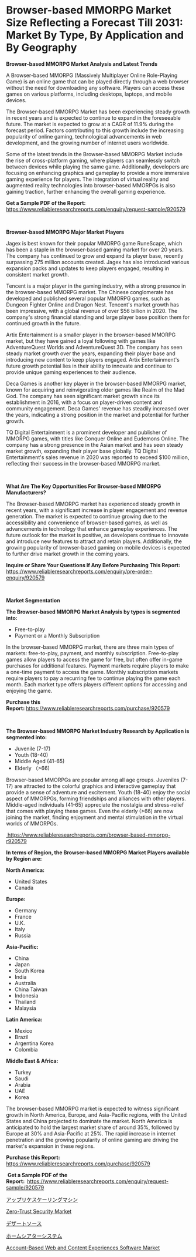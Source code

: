 <p><h1>Browser-based MMORPG Market Size Reflecting a Forecast Till 2031: Market By Type, By Application and By Geography</h1></p><p><strong>Browser-based MMORPG Market Analysis and Latest Trends</strong></p>
<p><p>A Browser-based MMORPG (Massively Multiplayer Online Role-Playing Game) is an online game that can be played directly through a web browser without the need for downloading any software. Players can access these games on various platforms, including desktops, laptops, and mobile devices. </p><p>The Browser-based MMORPG Market has been experiencing steady growth in recent years and is expected to continue to expand in the foreseeable future. The market is expected to grow at a CAGR of 11.9% during the forecast period. Factors contributing to this growth include the increasing popularity of online gaming, technological advancements in web development, and the growing number of internet users worldwide.</p><p>Some of the latest trends in the Browser-based MMORPG Market include the rise of cross-platform gaming, where players can seamlessly switch between devices while playing the same game. Additionally, developers are focusing on enhancing graphics and gameplay to provide a more immersive gaming experience for players. The integration of virtual reality and augmented reality technologies into browser-based MMORPGs is also gaining traction, further enhancing the overall gaming experience.</p></p>
<p><strong>Get a Sample PDF of the Report:&nbsp;</strong> <a href="https://www.reliableresearchreports.com/enquiry/request-sample/920579">https://www.reliableresearchreports.com/enquiry/request-sample/920579</a></p>
<p>&nbsp;</p>
<p><strong>Browser-based MMORPG Major Market Players</strong></p>
<p><p>Jagex is best known for their popular MMORPG game RuneScape, which has been a staple in the browser-based gaming market for over 20 years. The company has continued to grow and expand its player base, recently surpassing 275 million accounts created. Jagex has also introduced various expansion packs and updates to keep players engaged, resulting in consistent market growth.</p><p>Tencent is a major player in the gaming industry, with a strong presence in the browser-based MMORPG market. The Chinese conglomerate has developed and published several popular MMORPG games, such as Dungeon Fighter Online and Dragon Nest. Tencent's market growth has been impressive, with a global revenue of over $56 billion in 2020. The company's strong financial standing and large player base position them for continued growth in the future.</p><p>Artix Entertainment is a smaller player in the browser-based MMORPG market, but they have gained a loyal following with games like AdventureQuest Worlds and AdventureQuest 3D. The company has seen steady market growth over the years, expanding their player base and introducing new content to keep players engaged. Artix Entertainment's future growth potential lies in their ability to innovate and continue to provide unique gaming experiences to their audience.</p><p>Deca Games is another key player in the browser-based MMORPG market, known for acquiring and reinvigorating older games like Realm of the Mad God. The company has seen significant market growth since its establishment in 2016, with a focus on player-driven content and community engagement. Deca Games' revenue has steadily increased over the years, indicating a strong position in the market and potential for further growth.</p><p>TQ Digital Entertainment is a prominent developer and publisher of MMORPG games, with titles like Conquer Online and Eudemons Online. The company has a strong presence in the Asian market and has seen steady market growth, expanding their player base globally. TQ Digital Entertainment's sales revenue in 2020 was reported to exceed $100 million, reflecting their success in the browser-based MMORPG market.</p></p>
<p>&nbsp;</p>
<p><strong>What Are The Key Opportunities For Browser-based MMORPG Manufacturers?</strong></p>
<p><p>The Browser-based MMORPG market has experienced steady growth in recent years, with a significant increase in player engagement and revenue generation. The market is expected to continue growing due to the accessibility and convenience of browser-based games, as well as advancements in technology that enhance gameplay experiences. The future outlook for the market is positive, as developers continue to innovate and introduce new features to attract and retain players. Additionally, the growing popularity of browser-based gaming on mobile devices is expected to further drive market growth in the coming years.</p></p>
<p><strong>Inquire or Share Your Questions If Any Before Purchasing This Report:</strong> <a href="https://www.reliableresearchreports.com/enquiry/pre-order-enquiry/920579">https://www.reliableresearchreports.com/enquiry/pre-order-enquiry/920579</a></p>
<p>&nbsp;</p>
<p><strong>Market Segmentation</strong></p>
<p><strong>The Browser-based MMORPG Market Analysis by types is segmented into:</strong></p>
<p><ul><li>Free-to-play</li><li>Payment or a Monthly Subscription</li></ul></p>
<p><p>In the browser-based MMORPG market, there are three main types of markets: free-to-play, payment, and monthly subscription. Free-to-play games allow players to access the game for free, but often offer in-game purchases for additional features. Payment markets require players to make a one-time payment to access the game. Monthly subscription markets require players to pay a recurring fee to continue playing the game each month. Each market type offers players different options for accessing and enjoying the game.</p></p>
<p><strong>Purchase this Report:&nbsp;</strong><a href="https://www.reliableresearchreports.com/purchase/920579">https://www.reliableresearchreports.com/purchase/920579</a></p>
<p>&nbsp;</p>
<p><strong>The Browser-based MMORPG Market Industry Research by Application is segmented into:</strong></p>
<p><ul><li>Juvenile (7-17)</li><li>Youth (18-40)</li><li>Middle Aged (41-65)</li><li>Elderly （>66)</li></ul></p>
<p><p>Browser-based MMORPGs are popular among all age groups. Juveniles (7-17) are attracted to the colorful graphics and interactive gameplay that provide a sense of adventure and excitement. Youth (18-40) enjoy the social aspect of MMORPGs, forming friendships and alliances with other players. Middle-aged individuals (41-65) appreciate the nostalgia and stress-relief that comes with playing these games. Even the elderly (>66) are now joining the market, finding enjoyment and mental stimulation in the virtual worlds of MMORPGs.</p></p>
<p><a href="https://www.reliableresearchreports.com/browser-based-mmorpg-r920579">&nbsp;https://www.reliableresearchreports.com/browser-based-mmorpg-r920579</a></p>
<p><strong>In terms of Region, the Browser-based MMORPG Market Players available by Region are:</strong></p>
<p>
    <p> <strong> North America: </strong>
        <ul>
            <li>United States</li>
            <li>Canada</li>
        </ul>
        </p> 
    <p> <strong> Europe: </strong>
        <ul>
            <li>Germany</li>
            <li>France</li>
            <li>U.K.</li>
            <li>Italy</li>
            <li>Russia</li>
        </ul>
        </p> 
    <p> <strong> Asia-Pacific: </strong>
        <ul>
            <li>China</li>
            <li>Japan</li>
            <li>South Korea</li>
            <li>India</li>
            <li>Australia</li>
            <li>China Taiwan</li>
            <li>Indonesia</li>
            <li>Thailand</li>
            <li>Malaysia</li>
        </ul>
        </p> 
    <p> <strong> Latin America: </strong>
        <ul>
            <li>Mexico</li>
            <li>Brazil</li>
            <li>Argentina Korea</li>
            <li>Colombia</li>
        </ul>
        </p> 
    <p> <strong> Middle East & Africa: </strong>
        <ul>
            <li>Turkey</li>
            <li>Saudi</li>
            <li>Arabia</li>
            <li>UAE</li>
            <li>Korea</li>
        </ul>
    </p>
    </p>
<p><p>The browser-based MMORPG market is expected to witness significant growth in North America, Europe, and Asia-Pacific regions, with the United States and China projected to dominate the market. North America is anticipated to hold the largest market share of around 35%, followed by Europe at 30% and Asia-Pacific at 25%. The rapid increase in internet penetration and the growing popularity of online gaming are driving the market's expansion in these regions.</p></p>
<p><strong>Purchase this Report: </strong><a href="https://www.reliableresearchreports.com/purchase/920579">https://www.reliableresearchreports.com/purchase/920579</a></p>
<p>&nbsp;<strong>Get a Sample PDF of the Report:&nbsp;&nbsp;</strong><a href="https://www.reliableresearchreports.com/enquiry/request-sample/920579">https://www.reliableresearchreports.com/enquiry/request-sample/920579</a></p>
<p><strong></strong></p>
<p><p><a href="https://github.com/leigh4852023/Market-Research-Report-List-1/blob/main/892106461297.md">アップリケスケーリングマシン</a></p><p><a href="https://github.com/ruddyyedelwadw/Market-Research-Report-List-2/blob/main/zero-trust-security-market.md">Zero-Trust Security Market</a></p><p><a href="https://github.com/alyle7648/Market-Research-Report-List-1/blob/main/670035161296.md">デザートソース</a></p><p><a href="https://medium.com/@lauriank/%E3%83%9B%E3%83%BC%E3%83%A0%E3%82%B7%E3%82%A2%E3%82%BF%E3%83%BC%E3%82%B7%E3%82%B9%E3%83%86%E3%83%A0%E5%B8%82%E5%A0%B4%E8%A6%8F%E6%A8%A1%E3%81%A8%E5%B8%82%E5%A0%B4%E5%8B%95%E5%90%91-%E5%AE%8C%E5%85%A8%E3%81%AA%E7%94%A3%E6%A5%AD%E6%A6%82%E8%A6%81-2024%E5%B9%B4%E3%81%8B%E3%82%892031%E5%B9%B4%E3%81%BE%E3%81%A7-c578185b3c09">ホームシアターシステム</a></p><p><a href="https://github.com/jaidynmorantestelletmjzya/Market-Research-Report-List-2/blob/main/account-based-web-and-content-experiences-software-market.md">Account-Based Web and Content Experiences Software Market</a></p></p>